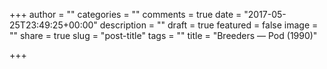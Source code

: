 +++
author = ""
categories = ""
comments = true
date = "2017-05-25T23:49:25+00:00"
description = ""
draft = true
featured = false
image = ""
share = true
slug = "post-title"
tags = ""
title = "Breeders — Pod (1990)"

+++
